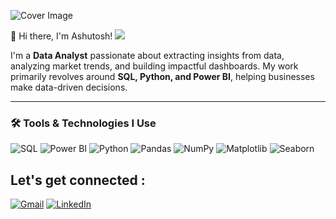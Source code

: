 ![Cover Image](https://i.pinimg.com/originals/90/70/32/9070324cdfc07c68d60eed0c39e77573.gif)

👋 Hi there, I'm Ashutosh! 
![](https://komarev.com/ghpvc/?username=ashudata&color=blue)

I'm a **Data Analyst** passionate about extracting insights from data, analyzing market trends, and building impactful dashboards. My work primarily revolves around **SQL, Python, and Power BI**, helping businesses make data-driven decisions.  

---

### 🛠️ Tools & Technologies I Use
<p>
  <img alt="SQL" src="https://img.shields.io/badge/-SQL-4479A1?style=flat-square&logo=postgresql&logoColor=white" />
  <img alt="Power BI" src="https://img.shields.io/badge/-Power_BI-F2C811?style=flat-square&logo=powerbi&logoColor=black" />
  <img alt="Python" src="https://img.shields.io/badge/-Python-3776AB?style=flat-square&logo=python&logoColor=white" />
  <img alt="Pandas" src="https://img.shields.io/badge/-Pandas-150458?style=flat-square&logo=pandas&logoColor=white" />
  <img alt="NumPy" src="https://img.shields.io/badge/-NumPy-013243?style=flat-square&logo=numpy&logoColor=white" />
  <img alt="Matplotlib" src="https://img.shields.io/badge/-Matplotlib-11557c?style=flat-square&logo=plotly&logoColor=white" />
  <img alt="Seaborn" src="https://img.shields.io/badge/-Seaborn-1F77B4?style=flat-square&logoColor=white" />
  </p>

## Let's get connected :
[![Gmail](https://img.shields.io/badge/Gmail-D14836?style=for-the-badge&logo=gmail&logoColor=white)](mailto:aaronashutosh33@gmail.com)
[![LinkedIn](https://img.shields.io/badge/LinkedIn-0A66C2?style=for-the-badge&logo=linkedin&logoColor=white)](https://www.linkedin.com/in/ashutosh-bhumij-16352a154)

